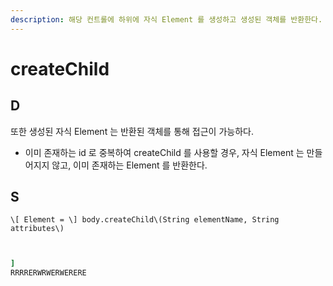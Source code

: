 ```yaml
---
description: 해당 컨트롤에 하위에 자식 Element 를 생성하고 생성된 객체를 반환한다.
---
```


# createChild

## D

또한 생성된 자식 Element 는 반환된 객체를 통해 접근이 가능하다.

* 이미 존재하는 id 로 중복하여 createChild 를 사용할 경우, 자식 Element 는 만들어지지 않고, 이미 존재하는 Element 를 반환한다.

## S
```
\[ Element = \] body.createChild\(String elementName, String attributes\)
```

```coffeescript


]
RRRRERWRWERWERERE
```



